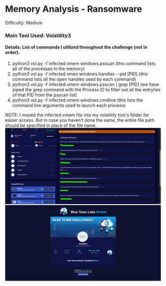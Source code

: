 # Memory Analysis - Ransomware
Difficulty: Medium
### Main Tool Used: Volatility3
#### Details: List of commands I utilized throughout the challenge (not in order):
1. python3 vol.py -f infected.vmem windows.psscan (this command lists all of the processes in the memory)
2. python3 vol.py -f infected.vmen windows.handles --pid [PID] (this command lists all the open handles used by each command)
3. python3 vol.py -f infected.vmem windows.psscan | grep [PID] (we have piped the grep command with the Process ID to filter out all the entry/ies of that PID from the psscan list)
4. python3 vol.py -f infected.vmem windows.cmdline (this lists the command line arguments used to launch each process)

NOTE: I moved the infected.vmem file into my volatility tool's folder for easier access. But in case you haven't done the same, the entire file path should be specified in place of the file name. 
![Challenge-Answers-Page](Screenshots/1.1.png)
![Challenge-Completion-Page](Screenshots/1.2.png)
